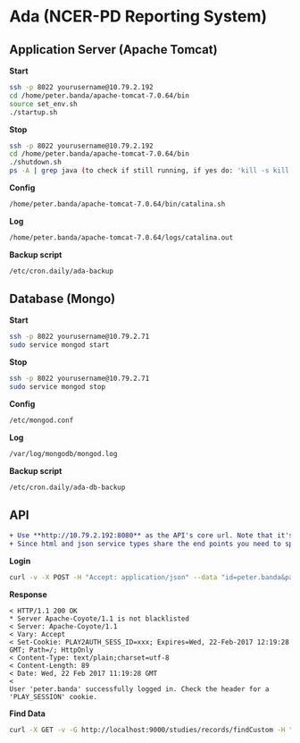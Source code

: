 # Ada (NCER-PD Reporting System)

## Application Server (Apache Tomcat)

**Start**
```bash
ssh -p 8022 yourusername@10.79.2.192
cd /home/peter.banda/apache-tomcat-7.0.64/bin
source set_env.sh
./startup.sh
```

**Stop**
```bash
ssh -p 8022 yourusername@10.79.2.192
cd /home/peter.banda/apache-tomcat-7.0.64/bin
./shutdown.sh
ps -A | grep java (to check if still running, if yes do: 'kill -s kill pid')
```

**Config**
```bash
/home/peter.banda/apache-tomcat-7.0.64/bin/catalina.sh
````

**Log**
```bash
/home/peter.banda/apache-tomcat-7.0.64/logs/catalina.out
```

**Backup script**
```bash
/etc/cron.daily/ada-backup
```

## Database (Mongo)

**Start**
```bash
ssh -p 8022 yourusername@10.79.2.71
sudo service mongod start
```

**Stop**
```bash
ssh -p 8022 yourusername@10.79.2.71
sudo service mongod stop
```

**Config**
```bash
/etc/mongod.conf
```

**Log**
```bash
/var/log/mongodb/mongod.log
```

**Backup script**
```bash
/etc/cron.daily/ada-db-backup
```

## API

```diff
+ Use **http://10.79.2.192:8080** as the API's core url. Note that it's planned to change the protocol to https so pls. check this site for future announcements.
+ Since html and json service types share the end points you need to specify the **"Accept: application/json"** header to get JSON back.
```

**Login**
```bash
curl -v -X POST -H "Accept: application/json" --data "id=peter.banda&password=xxx" http://10.79.2.192:8080/login
```

**Response**

```
< HTTP/1.1 200 OK
* Server Apache-Coyote/1.1 is not blacklisted
< Server: Apache-Coyote/1.1
< Vary: Accept
< Set-Cookie: PLAY2AUTH_SESS_ID=xxx; Expires=Wed, 22-Feb-2017 12:19:28 GMT; Path=/; HttpOnly
< Content-Type: text/plain;charset=utf-8
< Content-Length: 89
< Date: Wed, 22 Feb 2017 11:19:28 GMT
< 
User 'peter.banda' successfully logged in. Check the header for a 'PLAY_SESSION' cookie.
```

**Find Data**
```bash
curl -X GET -v -G http://localhost:9000/studies/records/findCustom -H "Accept: application/json" -d "dataSet=ml.iris&orderBy=class&projection=class&projection=sepal-length" --cookie "PLAY2AUTH_SESS_ID=xxx" | jq .
```
